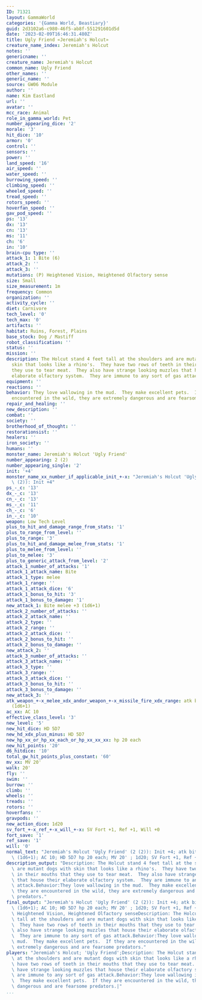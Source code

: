 ```yaml
---
ID: 71321
layout: GammaWorld
categories: '{Gamma World, Beastiary}'
guid: 2d3102a6-c980-46f5-ab8f-551291601d5d
date: '2023-02-09T16:46:31.480Z'
title: Ugly Friend «Jeremiah's Holcut»
creature_name_index: Jeremiah's Holcut
notes: ''
genericname: ''
creature_name: Jeremiah's Holcut
common_name: Ugly Friend
other_names: ''
generic_name: ''
source: GW06 Module
author: ''
name: Kim Eastland
url: ''
avatar: ''
mcc_race: Animal
role_in_gamma_world: Pet
number_appearing_dice: '2'
morale: '3'
hit_dice: '10'
armor: '0'
control: ''
sensors: ''
power: ''
land_speed: '16'
air_speed: ''
water_speed: ''
burrowing_speed: ''
climbing_speed: ''
wheeled_speed: ''
tread_speed: ''
rotors_speed: ''
hoverfan_speed: ''
gav_pod_speed: ''
ps: '13'
dx: '13'
cn: '13'
ms: '11'
ch: '6'
in: '10'
brain-cpu type: ''
attack_1: 1 Bite (6)
attack_2: ''
attack_3: ''
mutations: (P) Heightened Vision, Heightened Olfactory sense
size: Small
size_measurement: 1m
frequency: Common
organization: ''
activity_cycle: ''
diet: Carnivore
tech_level: '0'
tech_max: '0'
artifacts: ''
habitat: Ruins, Forest, Plains
base_stock: Dog / Mastiff
robot_classification: ''
status: ''
mission: ''
description: The Holcut stand 4 feet tall at the shoulders and are mutant dogs with
  skin that looks like a rhino's.  They have two rows of teeth in their mouths that
  they use to tear meat.  They also have strange looking muzzles that house their
  elaborate olfactory system.  They are immune to any sort of gas attack.
equipment: ''
reactions: ''
behavior: They love wallowing in the mud.  They make excellent pets.  If they are
  encountered in the wild, they are extremely dangerous and are fearsome predators.
repair_and_healing: ''
new_description: ''
combat: ''
society: ''
brotherhood_of_thought: ''
restorationsist: ''
healers: ''
iron_society: ''
humans: ''
monster_name: Jeremiah's Holcut 'Ugly Friend'
number_appearing: 2 (2)
number_appearing_single: '2'
init: '+4'
monster_name_xx_number_if_applicable_init_+-x: "Jeremiah's Holcut 'Ugly Friend' (2\
  \ (2)): Init +4"
ps_-_c: '13'
dx_-_c: '13'
cn_-_c: '13'
ms_-_c: '11'
ch_-_c: '6'
in_-_c: '10'
weapon: Low Tech Level
plus_to_hit_and_damage_range_from_stats: '1'
plus_to_range_from_level: ''
plus_to_range: '3'
plus_to_hit_and_damage_melee_from_stats: '1'
plus_to_melee_from_level: ''
plus_to_melee: '3'
plus_to_generic_attack_from_level: '2'
attack_1_number_of_attacks: '1'
attack_1_attack_name: Bite
attack_1_type: melee
attack_1_range: ''
attack_1_attack_dice: '6'
attack_1_bonus_to_hit: '3'
attack_1_bonus_to_damage: '1'
new_attack_1: Bite melee +3 (1d6+1)
attack_2_number_of_attacks: ''
attack_2_attack_name: ''
attack_2_type: ''
attack_2_range: ''
attack_2_attack_dice: ''
attack_2_bonus_to_hit: ''
attack_2_bonus_to_damage: ''
new_attack_2: ''
attack_3_number_of_attacks: ''
attack_3_attack_name: ''
attack_3_type: ''
attack_3_range: ''
attack_3_attack_dice: ''
attack_3_bonus_to_hit: ''
attack_3_bonus_to_damage: ''
new_attack_3: ''
atk_weapon_+-x_melee_xdx_andor_weapon_+-x_missile_fire_xdx_range: atk bite melee +3
  (1d6+1)
ac_xx: AC 10
effective_class_level: '3'
new_level: '5'
new_hit_dice: HD 5D7
new_hd_xdx_plus_minus: HD 5D7
new_hp_xx_or_hp_xx_each_or_hp_xx_xx_xx: hp 20 each
new_hit_points: '20'
d6_hitdice: '10'
total_gw_hit_points_plus_constant: '60'
mv_xx: MV 20'
walk: 20'
fly: ''
swim: ''
burrow: ''
climb: ''
wheels: ''
treads: ''
rotors: ''
hoverfans: ''
gravpods: ''
new_action_dice: 1d20
sv_fort_+-x_ref_+-x_will_+-x: SV Fort +1, Ref +1, Will +0
fort_save: '1'
ref_save: '1'
will: '0'
normal_text: "Jeremiah's Holcut 'Ugly Friend' (2 (2)): Init +4; atk bite melee +3\
  \ (1d6+1); AC 10; HD 5D7 hp 20 each; MV 20' ; 1d20; SV Fort +1, Ref +1, Will +0"
description_output: "Description: The Holcut stand 4 feet tall at the shoulders and\
  \ are mutant dogs with skin that looks like a rhino's.  They have two rows of teeth\
  \ in their mouths that they use to tear meat.  They also have strange looking muzzles\
  \ that house their elaborate olfactory system.  They are immune to any sort of gas\
  \ attack.Behavior:They love wallowing in the mud.  They make excellent pets.  If\
  \ they are encountered in the wild, they are extremely dangerous and are fearsome\
  \ predators."
final_output: "Jeremiah's Holcut 'Ugly Friend' (2 (2)): Init +4; atk bite melee +3\
  \ (1d6+1); AC 10; HD 5D7 hp 20 each; MV 20' ; 1d20; SV Fort +1, Ref +1, Will +0(P)\
  \ Heightened Vision, Heightened Olfactory senseDescription: The Holcut stand 4 feet\
  \ tall at the shoulders and are mutant dogs with skin that looks like a rhino's.\
  \  They have two rows of teeth in their mouths that they use to tear meat.  They\
  \ also have strange looking muzzles that house their elaborate olfactory system.\
  \  They are immune to any sort of gas attack.Behavior:They love wallowing in the\
  \ mud.  They make excellent pets.  If they are encountered in the wild, they are\
  \ extremely dangerous and are fearsome predators."
players: "Jeremiah's Holcut; 'Ugly Friend';Description: The Holcut stand 4 feet tall\
  \ at the shoulders and are mutant dogs with skin that looks like a rhino's.  They\
  \ have two rows of teeth in their mouths that they use to tear meat.  They also\
  \ have strange looking muzzles that house their elaborate olfactory system.  They\
  \ are immune to any sort of gas attack.Behavior:They love wallowing in the mud.\
  \  They make excellent pets.  If they are encountered in the wild, they are extremely\
  \ dangerous and are fearsome predators.|"
...
```

